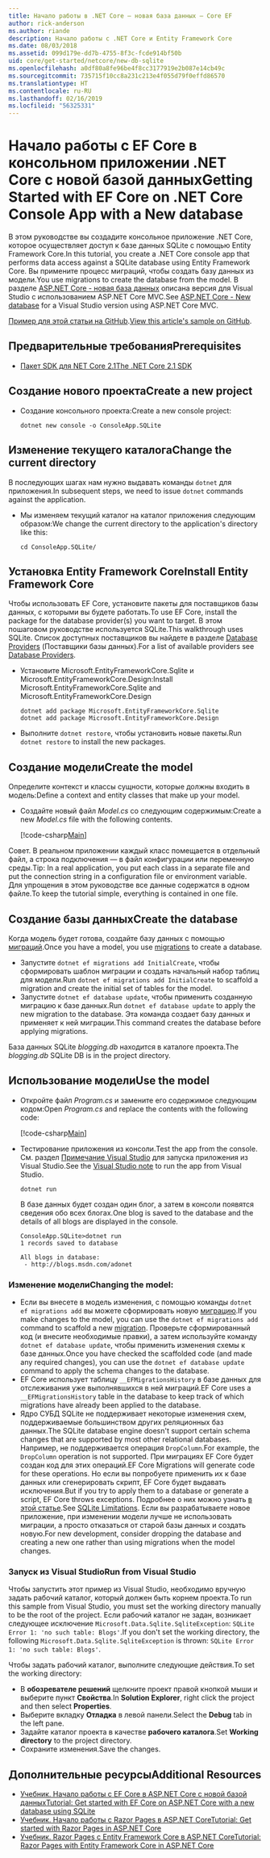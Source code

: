 ```yaml
---
title: Начало работы в .NET Core — новая база данных — Core EF
author: rick-anderson
ms.author: riande
description: Начало работы с .NET Core и Entity Framework Core
ms.date: 08/03/2018
ms.assetid: 099d179e-dd7b-4755-8f3c-fcde914bf50b
uid: core/get-started/netcore/new-db-sqlite
ms.openlocfilehash: a0df80a8fe96be4f8cc3177919e2b087e14cb49c
ms.sourcegitcommit: 735715f10cc8a231c213e4f055d79f0effd86570
ms.translationtype: HT
ms.contentlocale: ru-RU
ms.lasthandoff: 02/16/2019
ms.locfileid: "56325331"
---
```

# <a name="getting-started-with-ef-core-on-net-core-console-app-with-a-new-database"></a><span data-ttu-id="ff1fa-103">Начало работы с EF Core в консольном приложении .NET Core с новой базой данных</span><span class="sxs-lookup"><span data-stu-id="ff1fa-103">Getting Started with EF Core on .NET Core Console App with a New database</span></span>

<span data-ttu-id="ff1fa-104">В этом руководстве вы создадите консольное приложение .NET Core, которое осуществляет доступ к базе данных SQLite с помощью Entity Framework Core.</span><span class="sxs-lookup"><span data-stu-id="ff1fa-104">In this tutorial, you create a .NET Core console app that performs data access against a SQLite database using Entity Framework Core.</span></span> <span data-ttu-id="ff1fa-105">Вы примените процесс миграций, чтобы создать базу данных из модели.</span><span class="sxs-lookup"><span data-stu-id="ff1fa-105">You use migrations to create the database from the model.</span></span> <span data-ttu-id="ff1fa-106">В разделе [ASP.NET Core - новая база данных](xref:core/get-started/aspnetcore/new-db) описана версия для Visual Studio с использованием ASP.NET Core MVC.</span><span class="sxs-lookup"><span data-stu-id="ff1fa-106">See [ASP.NET Core - New database](xref:core/get-started/aspnetcore/new-db) for a Visual Studio version using ASP.NET Core MVC.</span></span>

<span data-ttu-id="ff1fa-107">[Пример для этой статьи на GitHub](https://github.com/aspnet/EntityFramework.Docs/tree/master/samples/core/GetStarted/NetCore/ConsoleApp.SQLite).</span><span class="sxs-lookup"><span data-stu-id="ff1fa-107">[View this article's sample on GitHub](https://github.com/aspnet/EntityFramework.Docs/tree/master/samples/core/GetStarted/NetCore/ConsoleApp.SQLite).</span></span>

## <a name="prerequisites"></a><span data-ttu-id="ff1fa-108">Предварительные требования</span><span class="sxs-lookup"><span data-stu-id="ff1fa-108">Prerequisites</span></span>

* [<span data-ttu-id="ff1fa-109">Пакет SDK для NET Core 2.1</span><span class="sxs-lookup"><span data-stu-id="ff1fa-109">The .NET Core 2.1 SDK</span></span>](https://www.microsoft.com/net/core)

## <a name="create-a-new-project"></a><span data-ttu-id="ff1fa-110">Создание нового проекта</span><span class="sxs-lookup"><span data-stu-id="ff1fa-110">Create a new project</span></span>

* <span data-ttu-id="ff1fa-111">Создание консольного проекта:</span><span class="sxs-lookup"><span data-stu-id="ff1fa-111">Create a new console project:</span></span>

  ``` Console
  dotnet new console -o ConsoleApp.SQLite
  ```
## <a name="change-the-current-directory"></a><span data-ttu-id="ff1fa-112">Изменение текущего каталога</span><span class="sxs-lookup"><span data-stu-id="ff1fa-112">Change the current directory</span></span>

<span data-ttu-id="ff1fa-113">В последующих шагах нам нужно выдавать команды `dotnet` для приложения.</span><span class="sxs-lookup"><span data-stu-id="ff1fa-113">In subsequent steps, we need to issue `dotnet` commands against the application.</span></span>

* <span data-ttu-id="ff1fa-114">Мы изменяем текущий каталог на каталог приложения следующим образом:</span><span class="sxs-lookup"><span data-stu-id="ff1fa-114">We change the current directory to the application's directory like this:</span></span>

  ``` Console
  cd ConsoleApp.SQLite/
  ```
## <a name="install-entity-framework-core"></a><span data-ttu-id="ff1fa-115">Установка Entity Framework Core</span><span class="sxs-lookup"><span data-stu-id="ff1fa-115">Install Entity Framework Core</span></span>

<span data-ttu-id="ff1fa-116">Чтобы использовать EF Core, установите пакеты для поставщиков базы данных, с которыми вы будете работать.</span><span class="sxs-lookup"><span data-stu-id="ff1fa-116">To use EF Core, install the package for the database provider(s) you want to target.</span></span> <span data-ttu-id="ff1fa-117">В этом пошаговом руководстве используется SQLite.</span><span class="sxs-lookup"><span data-stu-id="ff1fa-117">This walkthrough uses SQLite.</span></span> <span data-ttu-id="ff1fa-118">Список доступных поставщиков вы найдете в разделе [Database Providers](../../providers/index.md) (Поставщики базы данных).</span><span class="sxs-lookup"><span data-stu-id="ff1fa-118">For a list of available providers see [Database Providers](../../providers/index.md).</span></span>

* <span data-ttu-id="ff1fa-119">Установите Microsoft.EntityFrameworkCore.Sqlite и Microsoft.EntityFrameworkCore.Design:</span><span class="sxs-lookup"><span data-stu-id="ff1fa-119">Install Microsoft.EntityFrameworkCore.Sqlite and Microsoft.EntityFrameworkCore.Design</span></span>

  ```Console
  dotnet add package Microsoft.EntityFrameworkCore.Sqlite
  dotnet add package Microsoft.EntityFrameworkCore.Design
  ```

* <span data-ttu-id="ff1fa-120">Выполните `dotnet restore`, чтобы установить новые пакеты.</span><span class="sxs-lookup"><span data-stu-id="ff1fa-120">Run `dotnet restore` to install the new packages.</span></span>

## <a name="create-the-model"></a><span data-ttu-id="ff1fa-121">Создание модели</span><span class="sxs-lookup"><span data-stu-id="ff1fa-121">Create the model</span></span>

<span data-ttu-id="ff1fa-122">Определите контекст и классы сущности, которые должны входить в модель:</span><span class="sxs-lookup"><span data-stu-id="ff1fa-122">Define a context and entity classes that make up your model.</span></span>

* <span data-ttu-id="ff1fa-123">Создайте новый файл *Model.cs* со следующим содержимым:</span><span class="sxs-lookup"><span data-stu-id="ff1fa-123">Create a new *Model.cs* file with the following contents.</span></span>

  [!code-csharp[Main](../../../../samples/core/GetStarted/NetCore/ConsoleApp.SQLite/Model.cs)]

<span data-ttu-id="ff1fa-124">Совет. В реальном приложении каждый класс помещается в отдельный файл, а строка подключения — в файл конфигурации или переменную среды.</span><span class="sxs-lookup"><span data-stu-id="ff1fa-124">Tip: In a real application, you put each class in a separate file and put the connection string in a configuration file or environment variable.</span></span> <span data-ttu-id="ff1fa-125">Для упрощения в этом руководстве все данные содержатся в одном файле.</span><span class="sxs-lookup"><span data-stu-id="ff1fa-125">To keep the tutorial simple, everything is contained in one file.</span></span>

## <a name="create-the-database"></a><span data-ttu-id="ff1fa-126">Создание базы данных</span><span class="sxs-lookup"><span data-stu-id="ff1fa-126">Create the database</span></span>

<span data-ttu-id="ff1fa-127">Когда модель будет готова, создайте базу данных с помощью [миграций](xref:core/managing-schemas/migrations/index).</span><span class="sxs-lookup"><span data-stu-id="ff1fa-127">Once you have a model, you use [migrations](xref:core/managing-schemas/migrations/index) to create a database.</span></span>

* <span data-ttu-id="ff1fa-128">Запустите `dotnet ef migrations add InitialCreate`, чтобы сформировать шаблон миграции и создать начальный набор таблиц для модели.</span><span class="sxs-lookup"><span data-stu-id="ff1fa-128">Run `dotnet ef migrations add InitialCreate` to scaffold a migration and create the initial set of tables for the model.</span></span>
* <span data-ttu-id="ff1fa-129">Запустите `dotnet ef database update`, чтобы применить созданную миграцию к базе данных.</span><span class="sxs-lookup"><span data-stu-id="ff1fa-129">Run `dotnet ef database update` to apply the new migration to the database.</span></span> <span data-ttu-id="ff1fa-130">Эта команда создает базу данных и применяет к ней миграции.</span><span class="sxs-lookup"><span data-stu-id="ff1fa-130">This command creates the database before applying migrations.</span></span>

<span data-ttu-id="ff1fa-131">База данных SQLite *blogging.db* находится в каталоге проекта.</span><span class="sxs-lookup"><span data-stu-id="ff1fa-131">The *blogging.db* SQLite DB is in the project directory.</span></span>

## <a name="use-the-model"></a><span data-ttu-id="ff1fa-132">Использование модели</span><span class="sxs-lookup"><span data-stu-id="ff1fa-132">Use the model</span></span>

* <span data-ttu-id="ff1fa-133">Откройте файл *Program.cs* и замените его содержимое следующим кодом:</span><span class="sxs-lookup"><span data-stu-id="ff1fa-133">Open *Program.cs* and replace the contents with the following code:</span></span>

  [!code-csharp[Main](../../../../samples/core/GetStarted/NetCore/ConsoleApp.SQLite/Program.cs)]

* <span data-ttu-id="ff1fa-134">Тестирование приложения из консоли.</span><span class="sxs-lookup"><span data-stu-id="ff1fa-134">Test the app from the console.</span></span> <span data-ttu-id="ff1fa-135">См. раздел [Примечание Visual Studio](#vs) для запуска приложения из Visual Studio.</span><span class="sxs-lookup"><span data-stu-id="ff1fa-135">See the [Visual Studio note](#vs) to run the app from Visual Studio.</span></span>

  `dotnet run`

  <span data-ttu-id="ff1fa-136">В базе данных будет создан один блог, а затем в консоли появятся сведения обо всех блогах.</span><span class="sxs-lookup"><span data-stu-id="ff1fa-136">One blog is saved to the database and the details of all blogs are displayed in the console.</span></span>

  ```Console
  ConsoleApp.SQLite>dotnet run
  1 records saved to database

  All blogs in database:
   - http://blogs.msdn.com/adonet
  ```

### <a name="changing-the-model"></a><span data-ttu-id="ff1fa-137">Изменение модели</span><span class="sxs-lookup"><span data-stu-id="ff1fa-137">Changing the model:</span></span>

- <span data-ttu-id="ff1fa-138">Если вы внесете в модель изменения, с помощью команды `dotnet ef migrations add` вы можете сформировать новую [миграцию](xref:core/managing-schemas/migrations/index).</span><span class="sxs-lookup"><span data-stu-id="ff1fa-138">If you make changes to the model, you can use the `dotnet ef migrations add` command to scaffold a new [migration](xref:core/managing-schemas/migrations/index).</span></span> <span data-ttu-id="ff1fa-139">Проверьте сформированный код (и внесите необходимые правки), а затем используйте команду `dotnet ef database update`, чтобы применить изменения схемы к базе данных.</span><span class="sxs-lookup"><span data-stu-id="ff1fa-139">Once you have checked the scaffolded code (and made any required changes), you can use the `dotnet ef database update` command to apply the schema changes to the database.</span></span>
- <span data-ttu-id="ff1fa-140">EF Core использует таблицу `__EFMigrationsHistory` в базе данных для отслеживания уже выполнявшихся в ней миграций.</span><span class="sxs-lookup"><span data-stu-id="ff1fa-140">EF Core uses a `__EFMigrationsHistory` table in the database to keep track of which migrations have already been applied to the database.</span></span>
- <span data-ttu-id="ff1fa-141">Ядро СУБД SQLite не поддерживает некоторые изменения схем, поддерживаемые большинством других реляционных баз данных.</span><span class="sxs-lookup"><span data-stu-id="ff1fa-141">The SQLite database engine doesn't support certain schema changes that are supported by most other relational databases.</span></span> <span data-ttu-id="ff1fa-142">Например, не поддерживается операция `DropColumn`.</span><span class="sxs-lookup"><span data-stu-id="ff1fa-142">For example, the `DropColumn` operation is not supported.</span></span> <span data-ttu-id="ff1fa-143">При миграциях EF Core будет создан код для этих операций.</span><span class="sxs-lookup"><span data-stu-id="ff1fa-143">EF Core Migrations will generate code for these operations.</span></span> <span data-ttu-id="ff1fa-144">Но если вы попробуете применить их к базе данных или сгенерировать скрипт, EF Core будет выдавать исключения.</span><span class="sxs-lookup"><span data-stu-id="ff1fa-144">But if you try to apply them to a database or generate a script, EF Core throws exceptions.</span></span> <span data-ttu-id="ff1fa-145">Подробнее о них можно узнать [в этой статье](../../providers/sqlite/limitations.md).</span><span class="sxs-lookup"><span data-stu-id="ff1fa-145">See [SQLite Limitations](../../providers/sqlite/limitations.md).</span></span> <span data-ttu-id="ff1fa-146">Если вы разрабатываете новое приложение, при изменении модели лучше не использовать миграции, а просто отказаться от старой базы данных и создать новую.</span><span class="sxs-lookup"><span data-stu-id="ff1fa-146">For new development, consider dropping the database and creating a new one rather than using migrations when the model changes.</span></span>

<a name="vs"></a>
### <a name="run-from-visual-studio"></a><span data-ttu-id="ff1fa-147">Запуск из Visual Studio</span><span class="sxs-lookup"><span data-stu-id="ff1fa-147">Run from Visual Studio</span></span>

<span data-ttu-id="ff1fa-148">Чтобы запустить этот пример из Visual Studio, необходимо вручную задать рабочий каталог, который должен быть корнем проекта.</span><span class="sxs-lookup"><span data-stu-id="ff1fa-148">To run this sample from Visual Studio, you must set the working directory manually to be the root of the project.</span></span> <span data-ttu-id="ff1fa-149">Если рабочий каталог не задан, возникает следующее исключение `Microsoft.Data.Sqlite.SqliteException`: `SQLite Error 1: 'no such table: Blogs'`.</span><span class="sxs-lookup"><span data-stu-id="ff1fa-149">If  you don't set the working directory, the following `Microsoft.Data.Sqlite.SqliteException` is thrown: `SQLite Error 1: 'no such table: Blogs'`.</span></span>

<span data-ttu-id="ff1fa-150">Чтобы задать рабочий каталог, выполните следующие действия.</span><span class="sxs-lookup"><span data-stu-id="ff1fa-150">To set the working directory:</span></span>

* <span data-ttu-id="ff1fa-151">В **обозревателе решений** щелкните проект правой кнопкой мыши и выберите пункт **Свойства**.</span><span class="sxs-lookup"><span data-stu-id="ff1fa-151">In **Solution Explorer**, right click the project and then select **Properties**.</span></span>
* <span data-ttu-id="ff1fa-152">Выберите вкладку **Отладка** в левой панели.</span><span class="sxs-lookup"><span data-stu-id="ff1fa-152">Select the **Debug** tab in the left pane.</span></span>
* <span data-ttu-id="ff1fa-153">Задайте каталог проекта в качестве **рабочего каталога**.</span><span class="sxs-lookup"><span data-stu-id="ff1fa-153">Set **Working directory** to the project directory.</span></span>
* <span data-ttu-id="ff1fa-154">Сохраните изменения.</span><span class="sxs-lookup"><span data-stu-id="ff1fa-154">Save the changes.</span></span>

## <a name="additional-resources"></a><span data-ttu-id="ff1fa-155">Дополнительные ресурсы</span><span class="sxs-lookup"><span data-stu-id="ff1fa-155">Additional Resources</span></span>

* [<span data-ttu-id="ff1fa-156">Учебник. Начало работы с EF Core в ASP.NET Core с новой базой данных</span><span class="sxs-lookup"><span data-stu-id="ff1fa-156">Tutorial: Get started with EF Core on ASP.NET Core with a new database using SQLite</span></span>](xref:core/get-started/aspnetcore/new-db)
* [<span data-ttu-id="ff1fa-157">Учебник. Начало работы с Razor Pages в ASP.NET Core</span><span class="sxs-lookup"><span data-stu-id="ff1fa-157">Tutorial: Get started with Razor Pages in ASP.NET Core</span></span>](https://docs.microsoft.com/aspnet/core/tutorials/razor-pages/razor-pages-start)
* [<span data-ttu-id="ff1fa-158">Учебник. Razor Pages с Entity Framework Core в ASP.NET Core</span><span class="sxs-lookup"><span data-stu-id="ff1fa-158">Tutorial: Razor Pages with Entity Framework Core in ASP.NET Core</span></span>](https://docs.microsoft.com/aspnet/core/data/ef-rp/intro)
